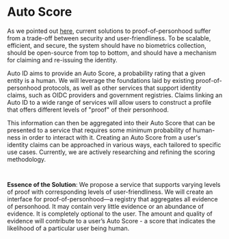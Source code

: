 # Auto Score

As we pointed out [here](../../../../additional-learning/ai-basics/proof-of-personhood.md), current solutions to proof-of-personhood suffer from a trade-off between security and user-friendliness. To be scalable, efficient, and secure, the system should have no biometrics collection, should be open-source from top to bottom, and should have a mechanism for claiming and re-issuing the identity.

Auto ID aims to provide an Auto Score, a probability rating that a given entity is a human. We will leverage the foundations laid by existing proof-of-personhood protocols, as well as other services that support identity claims, such as OIDC providers and government registries. Claims linking an Auto ID to a wide range of services will allow users to construct a profile that offers different levels of "proof" of their personhood.

This information can then be aggregated into their Auto Score that can be presented to a service that requires some minimum probability of human-ness in order to interact with it. Creating an Auto Score from a user's identity claims can be approached in various ways, each tailored to specific use cases. Currently, we are actively researching and refining the scoring methodology.

<figure><img src="../../../../.gitbook/assets/Screenshot 2024-03-11 at 2.36.17 PM (1).png" alt=""><figcaption></figcaption></figure>

<figure><img src="../../../../.gitbook/assets/Screenshot 2024-03-11 at 2.36.24 PM.png" alt=""><figcaption></figcaption></figure>

**Essence of the Solution**: We propose a service that supports varying levels of proof with corresponding levels of user-friendliness. We will create an interface for proof-of-personhood—a registry that aggregates all evidence of personhood. It may contain very little evidence or an abundance of evidence. It is completely optional to the user. The amount and quality of evidence will contribute to a user’s Auto Score - a score that indicates the likelihood of a particular user being human.



